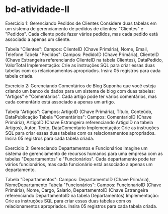 # bd-atividade-II
Exercício 1: Gerenciando Pedidos de Clientes
Considere duas tabelas em um sistema de gerenciamento de pedidos de clientes: "Clientes" e "Pedidos". Cada cliente pode fazer vários pedidos, mas cada pedido está associado a apenas um cliente.

Tabela "Clientes":
Campos: ClienteID (Chave Primária), Nome, Email, Telefone
Tabela "Pedidos":
Campos: PedidoID (Chave Primária), ClienteID (Chave Estrangeira referenciando ClienteID na tabela Clientes), DataPedido, ValorTotal
Implementação: 
Crie as instruções SQL para criar essas duas tabelas com os relacionamentos apropriados.
Insira 05 registros para cada tabela criada.

Exercício 2: Gerenciando Comentários de Blog
Suponha que você esteja criando um banco de dados para um sistema de blog com duas tabelas: "Artigos" e "Comentários". Cada artigo pode ter vários comentários, mas cada comentário está associado a apenas um artigo.

Tabela "Artigos":
Campos: ArtigoID (Chave Primária), Título, Conteúdo, DataPublicação
Tabela "Comentários":
Campos: ComentarioID (Chave Primária), ArtigoID (Chave Estrangeira referenciando ArtigoID na tabela Artigos), Autor, Texto, DataComentario
Implementação: 
Crie as instruções SQL para criar essas duas tabelas com os relacionamentos apropriados.
Insira 05 registros para cada tabela criada.

Exercício 3: Gerenciando Departamentos e Funcionários
Imagine um sistema de gerenciamento de recursos humanos para uma empresa com as tabelas "Departamentos" e "Funcionários". Cada departamento pode ter vários funcionários, mas cada funcionário está associado a apenas um departamento.

Tabela "Departamentos":
Campos: DepartamentoID (Chave Primária), NomeDepartamento
Tabela "Funcionários": 
Campos: FuncionarioID (Chave Primária), Nome, Cargo, Salario, DepartamentoID (Chave Estrangeira referenciando DepartamentoID na tabela Departamentos)
Implementação: 
Crie as instruções SQL para criar essas duas tabelas com os relacionamentos apropriados.
Insira 05 registros para cada tabela criada.
